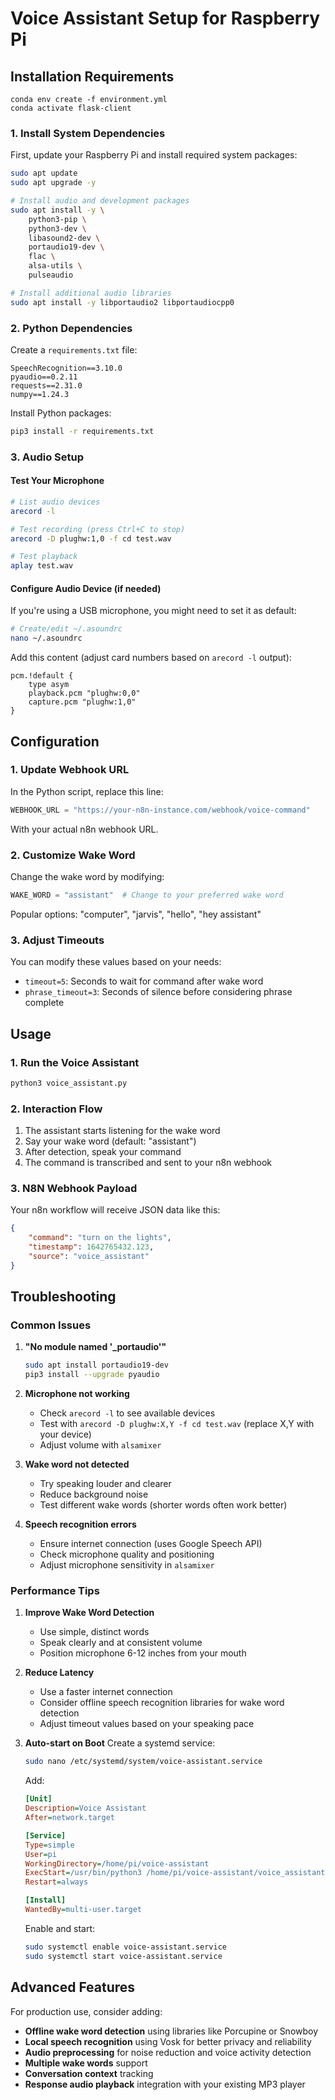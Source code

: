 # Voice Assistant Setup for Raspberry Pi

## Installation Requirements

```
conda env create -f environment.yml
conda activate flask-client

```
### 1. Install System Dependencies

First, update your Raspberry Pi and install required system packages:

```bash
sudo apt update
sudo apt upgrade -y

# Install audio and development packages
sudo apt install -y \
    python3-pip \
    python3-dev \
    libasound2-dev \
    portaudio19-dev \
    flac \
    alsa-utils \
    pulseaudio

# Install additional audio libraries
sudo apt install -y libportaudio2 libportaudiocpp0
```

### 2. Python Dependencies

Create a `requirements.txt` file:

```
SpeechRecognition==3.10.0
pyaudio==0.2.11
requests==2.31.0
numpy==1.24.3
```

Install Python packages:

```bash
pip3 install -r requirements.txt
```

### 3. Audio Setup

#### Test Your Microphone

```bash
# List audio devices
arecord -l

# Test recording (press Ctrl+C to stop)
arecord -D plughw:1,0 -f cd test.wav

# Test playback
aplay test.wav
```

#### Configure Audio Device (if needed)

If you're using a USB microphone, you might need to set it as default:

```bash
# Create/edit ~/.asoundrc
nano ~/.asoundrc
```

Add this content (adjust card numbers based on `arecord -l` output):

```
pcm.!default {
    type asym
    playback.pcm "plughw:0,0"
    capture.pcm "plughw:1,0"
}
```

## Configuration

### 1. Update Webhook URL

In the Python script, replace this line:
```python
WEBHOOK_URL = "https://your-n8n-instance.com/webhook/voice-command"
```

With your actual n8n webhook URL.

### 2. Customize Wake Word

Change the wake word by modifying:
```python
WAKE_WORD = "assistant"  # Change to your preferred wake word
```

Popular options: "computer", "jarvis", "hello", "hey assistant"

### 3. Adjust Timeouts

You can modify these values based on your needs:
- `timeout=5`: Seconds to wait for command after wake word
- `phrase_timeout=3`: Seconds of silence before considering phrase complete

## Usage

### 1. Run the Voice Assistant

```bash
python3 voice_assistant.py
```

### 2. Interaction Flow

1. The assistant starts listening for the wake word
2. Say your wake word (default: "assistant")
3. After detection, speak your command
4. The command is transcribed and sent to your n8n webhook

### 3. N8N Webhook Payload

Your n8n workflow will receive JSON data like this:

```json
{
    "command": "turn on the lights",
    "timestamp": 1642765432.123,
    "source": "voice_assistant"
}
```

## Troubleshooting

### Common Issues

1. **"No module named '_portaudio'"**
   ```bash
   sudo apt install portaudio19-dev
   pip3 install --upgrade pyaudio
   ```

2. **Microphone not working**
   - Check `arecord -l` to see available devices
   - Test with `arecord -D plughw:X,Y -f cd test.wav` (replace X,Y with your device)
   - Adjust volume with `alsamixer`

3. **Wake word not detected**
   - Try speaking louder and clearer
   - Reduce background noise
   - Test different wake words (shorter words often work better)

4. **Speech recognition errors**
   - Ensure internet connection (uses Google Speech API)
   - Check microphone quality and positioning
   - Adjust microphone sensitivity in `alsamixer`

### Performance Tips

1. **Improve Wake Word Detection**
   - Use simple, distinct words
   - Speak clearly and at consistent volume
   - Position microphone 6-12 inches from your mouth

2. **Reduce Latency**
   - Use a faster internet connection
   - Consider offline speech recognition libraries for wake word detection
   - Adjust timeout values based on your speaking pace

3. **Auto-start on Boot**
   Create a systemd service:
   ```bash
   sudo nano /etc/systemd/system/voice-assistant.service
   ```
   
   Add:
   ```ini
   [Unit]
   Description=Voice Assistant
   After=network.target
   
   [Service]
   Type=simple
   User=pi
   WorkingDirectory=/home/pi/voice-assistant
   ExecStart=/usr/bin/python3 /home/pi/voice-assistant/voice_assistant.py
   Restart=always
   
   [Install]
   WantedBy=multi-user.target
   ```
   
   Enable and start:
   ```bash
   sudo systemctl enable voice-assistant.service
   sudo systemctl start voice-assistant.service
   ```

## Advanced Features

For production use, consider adding:

- **Offline wake word detection** using libraries like Porcupine or Snowboy
- **Local speech recognition** using Vosk for better privacy and reliability
- **Audio preprocessing** for noise reduction and voice activity detection
- **Multiple wake words** support
- **Conversation context** tracking
- **Response audio playback** integration with your existing MP3 player